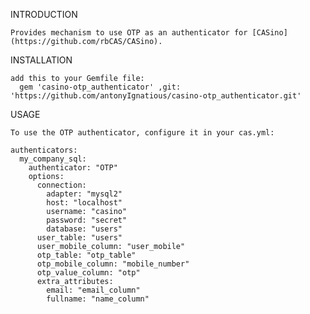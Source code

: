 INTRODUCTION

    Provides mechanism to use OTP as an authenticator for [CASino](https://github.com/rbCAS/CASino).

INSTALLATION
   
    add this to your Gemfile file:
      gem 'casino-otp_authenticator' ,git: 'https://github.com/antonyIgnatious/casino-otp_authenticator.git'

USAGE
    
    To use the OTP authenticator, configure it in your cas.yml:

    authenticators:
      my_company_sql:
        authenticator: "OTP"
        options:
          connection:
            adapter: "mysql2"
            host: "localhost"
            username: "casino"
            password: "secret"
            database: "users"
          user_table: "users"
          user_mobile_column: "user_mobile"
          otp_table: "otp_table"
          otp_mobile_column: "mobile_number"
          otp_value_column: "otp"
          extra_attributes:
            email: "email_column"
            fullname: "name_column"
